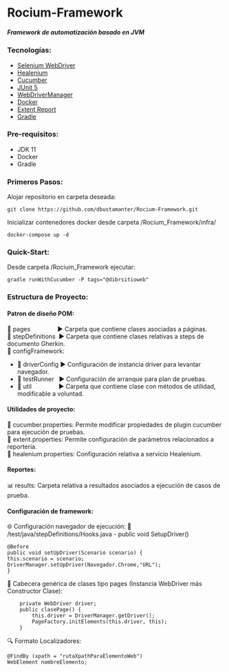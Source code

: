 # Rocium-Framework
##### Framework de automatización basado en JVM
### Tecnologías:
* [Selenium WebDriver](https://www.selenium.dev/documentation/webdriver/)
* [Healenium](https://healenium.io/)
* [Cucumber](https://cucumber.io/)
* [JUnit 5](https://junit.org/junit5/)
* [WebDriverManager](https://github.com/bonigarcia/webdrivermanager)
* [Docker](https://www.docker.com/)
* [Extent Report](https://www.extentreports.com/)
* [Gradle](https://gradle.org/)

  
### Pre-requisitos:
* JDK 11 
* Docker
* Gradle

### Primeros Pasos:
Alojar repositorio en carpeta deseada:  
```
git clone https://github.com/dbustamanter/Rocium-Framework.git
```  
  
Inicializar contenedores docker desde carpeta /Rocium_Framework/infra/  
```
docker-compose up -d
```

### Quick-Start:
Desde carpeta /Rocium_Framework ejecutar:  
``` 
gradle runWithCucumber -P tags="@dibrsitioweb"
```

### Estructura de Proyecto:
#### Patron de diseño POM:  
:file_folder: pages&nbsp;&nbsp;&nbsp;&nbsp;&nbsp;&nbsp;&nbsp;&nbsp;&nbsp;&nbsp;&nbsp;&nbsp;&nbsp;&nbsp;&nbsp;&nbsp;:arrow_forward: Carpeta que contiene clases asociadas a páginas.  
:file_folder: stepDefinitions&nbsp;&nbsp;:arrow_forward: Carpeta que contiene clases relativas a steps de documento Gherkin.  
:open_file_folder: configFramework:  
* :file_folder: driverConfig&nbsp;:arrow_forward: Configuración de instancia driver para levantar navegador.
* :file_folder: testRunner&nbsp;&nbsp;&nbsp;:arrow_forward: Configuración de arranque para plan de pruebas.
* :file_folder: util&nbsp;&nbsp;&nbsp;&nbsp;&nbsp;&nbsp;&nbsp;&nbsp;&nbsp;&nbsp;&nbsp;&nbsp;&nbsp;&nbsp;&nbsp;&nbsp;:arrow_forward: Carpeta que contiene clase con métodos de utilidad, modificable a voluntad.

#### Utilidades de proyecto:
:page_facing_up: cucumber.properties: Permite modificar propiedades de plugin cucumber para ejecución de pruebas.  
:page_facing_up: extent.properties: Permite configuración de parámetros relacionados  a reportería.  
:page_facing_up: healenium.properties: Configuración relativa a servicio Healenium.  

#### Reportes: 
:bar_chart: results: Carpeta relativa a resultados asociados a ejecución de casos de prueba.

#### Configuración de framework:  
:globe_with_meridians: Configuración navegador de ejecución: :file_folder: /test/java/stepDefinitions/Hooks.java - public void SetupDriver()  
```
@Before
public void setUpDriver(Scenario scenario) {
this.scenario = scenario;
DriverManager.setUpDriver(Navegador.Chrome,"URL");  
}
```    

:wrench: Cabecera genérica de clases tipo pages (Instancia WebDriver más Constructor Clase):
```  
    private WebDriver driver;
    public clasePage() {
        this.driver = DriverManager.getDriver();
        PageFactory.initElements(this.driver, this);
    }
```  

:mag: Formato Localizadores:
```
@FindBy (xpath = "rutaXpathParaElementoWeb")
WebElement nombreElemento; 
```  




